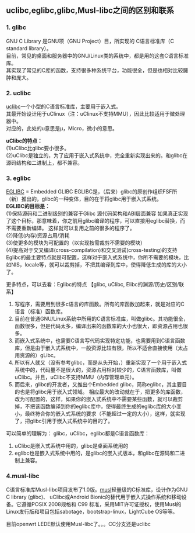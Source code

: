 ## uclibc,eglibc,glibc,Musl-libc之间的区别和联系 


### 1. glibc 
GNU C Library 是GNU项（GNU Project）目，所实现的 C语言标准库（C standard library）。   
目前，常见的桌面和服务器中的GNU/Linux类的系统中，都是用的这套C语言标准库。   
其实现了常见的C库的函数，支持很多种系统平台，功能很全，但是也相对比较臃肿和庞大。  

### 2. uclibc
[uclibc](https://uclibc.org/)一个小型的C语言标准库，主要用于嵌入式。   
其最开始设计用于uClinux（注：uClinux不支持MMU），因此比较适用于微处理器中。   
对应的，此处的u意思是μ，Micro，微小的意思。   

**uClibc的特点：**  
(1)uClibc比glibc要小很多。   
(2)uClibc是独立的，为了应用于嵌入式系统中，完全重新实现出来的。和glibc在源码结构和二进制上，都不兼容。  

### 3. eglibc
[EGLIBC](http://www.eglibc.org/home) = Embedded GLIBC EGLIBC是，（后来）glibc的原创作组织FSF所（新）推出的，glibc的一种变体，目的在于将glibc用于嵌入式系统。   
**EGLIBC的目标是：**  
(1)保持源码和二进制级别的兼容于Glibc 源代码架构和ABI层面兼容 如果真正实现了这个目标，那意味着，你之前用glibc编译的程序，可以直接用eglibc替换，而不需要重新编译。 这样就可以复用之前的很多的程序了。   
(2)降低(内存)资源占用/消耗   
(3)使更多的模块为可配置的（以实现按需裁剪不需要的模块）   
(4)提高对于交叉编译(cross-compilation)和交叉测试(cross-testing)的支持 Eglibc的最主要特点就是可配置，这样对于嵌入式系统中，你所不需要的模块，比如NIS，locale等，就可以裁剪掉，不把其编译到库中，使得降低生成的库的大小了。  

更多特点，可以去看：Eglibc的特点 【glibc, uClibc, Elibc的渊源/历史/区别/联系】 

1. 写程序，需要用到很多c语言的库函数。所有的库函数加起来，就是对应的C语言（标准）函数库。 
2. 目前在普通GNU/Linux系统中所用的C语言标准库，叫做glibc。其功能很全，函数很多，但是代码太多，编译出来的函数库的大小也很大，即资源占用也很多。 
3. 而嵌入式系统中，也需要C语言写代码实现特定功能，也需要用到C语言函数库，但是由于嵌入式系统中，一般资源比较有限，所以不适合直接使用（太占用资源的）gLibc。 
4. 所以有人就又（没有参考glibc，而是从头开始，）重新实现了一个用于嵌入式系统中的，代码量不是很大的，资源占用相对较少的，C语言函数库，叫做uClibc。并且，uClibc不支持MMU（内存管理单元）。 
5. 而后来，glibc的开发者，又推出个Embedded glibc，简称eglibc，其主要目的也是将glibc用于嵌入式领域。 相应最大的改动就在于，把更多的库函数，改为可配置的，这样，如果你的嵌入式系统中不需要某些函数，就可以裁剪掉，不把该函数编译到你的eglibc库中，使得最终生成的eglibc库的大小变小，最终符合你的嵌入式系统的要求（不能超过一定的大小），这样，就实现了，把glibc引用于嵌入式系统中的目的了。 

可以简单的理解为： glibc，uClibc，eglibc都是C语言函数库： 
1. uClibc是嵌入式系统中用的，glibc是桌面系统用的 
2. eglibc也是嵌入式系统中用的，是glibc的嵌入式版本，和glibc在源码和二进制上兼容。

### 4.musl-libc
C语言标准库Musl-libc项目发布了1.0版。[musl](http://www.musl-libc.org)轻量级的C标准库，设计作为GNU C library (glibc)、 uClibc或Android Bionic的替代用于嵌入式操作系统和移动设备。它遵循POSIX 2008规格和 C99 标准，采用MIT许可证授权，使用Musl的Linux发行版和项目包括sabotage，bootstrap-linux，LightCube OS等等。

目前openwrt LEDE默认使用Musl-libc了。。。CC分支还是uclibc
